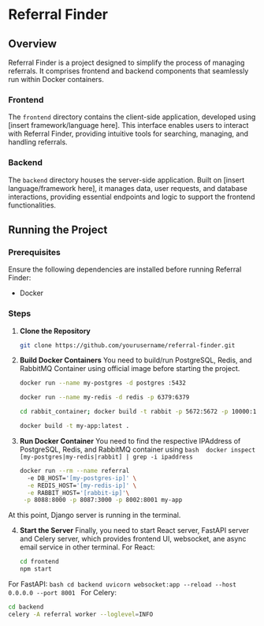 # Referral Finder

## Overview

Referral Finder is a project designed to simplify the process of managing referrals. It comprises frontend and backend components that seamlessly run within Docker containers.

### Frontend

The `frontend` directory contains the client-side application, developed using [insert framework/language here]. This interface enables users to interact with Referral Finder, providing intuitive tools for searching, managing, and handling referrals.

### Backend

The `backend` directory houses the server-side application. Built on [insert language/framework here], it manages data, user requests, and database interactions, providing essential endpoints and logic to support the frontend functionalities.

## Running the Project

### Prerequisites

Ensure the following dependencies are installed before running Referral Finder:

- Docker

### Steps

1. **Clone the Repository**

   ```bash
   git clone https://github.com/yourusername/referral-finder.git
   ```

2. **Build Docker Containers**
You need to build/run PostgreSQL, Redis, and RabbitMQ Container using official image before starting the project.
    ```bash
    docker run --name my-postgres -d postgres :5432
    ````
    
    ```bash
    docker run --name my-redis -d redis -p 6379:6379
    ````
    
     ```bash
    cd rabbit_container; docker build -t rabbit -p 5672:5672 -p 10000:15672; cd ..
    ````
     
    ```bash
    docker build -t my-app:latest .
    ```
3. **Run Docker Container**
You need to find the respective IPAddress of PostgreSQL, Redis, and RabbitMQ container using ```bash  docker inspect [my-postgres|my-redis|rabbit] | grep -i ipaddress```
    ```bash
    docker run --rm --name referral
      -e DB_HOST='[my-postgres-ip]' \
      -e REDIS_HOST='[my-redis-ip]' \
      -e RABBIT_HOST='[rabbit-ip]'\
     -p 8088:8000 -p 8087:3000 -p 8002:8001 my-app
    ```
At this point, Django server is running in the terminal.

4. **Start the Server**
Finally, you need to start React server, FastAPI server and Celery server, which provides frontend UI, websocket, ane async email service in other terminal.
For React:
    ```bash
    cd frontend
    npm start
    ```
For FastAPI:
    ```bash
    cd backend
    uvicorn websocket:app --reload --host 0.0.0.0 --port 8001
    ```
For Celery:
  ```bash
  cd backend
  celery -A referral worker --loglevel=INFO
  ```


